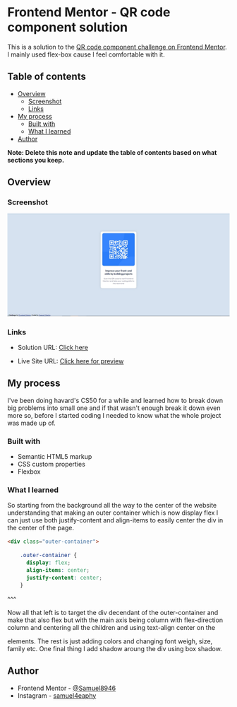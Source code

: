 # Frontend Mentor - QR code component solution

This is a solution to the [QR code component challenge on Frontend Mentor](https://www.frontendmentor.io/solutions/i-mainly-used-flexbox-since-i-am-comfortable-with-it-_wk6Mni8tK). I mainly used flex-box cause I feel comfortable with it.

## Table of contents

- [Overview](#overview)
  - [Screenshot](#screenshot)
  - [Links](#links)
- [My process](#my-process)
  - [Built with](#built-with)
  - [What I learned](#what-i-learned)
- [Author](#author)

**Note: Delete this note and update the table of contents based on what sections you keep.**

## Overview

### Screenshot

![](./screenshot.jpg)

### Links

- Solution URL: [Click here](https://github.com/Samuel8946/Frontend-Mentor-Challenges/blob/main/8.3%2BMedia%2BQuery/qr-code-component-main/index.html)

- Live Site URL: [Click here for preview](https://samuel8946.github.io/Frontend-Mentor-Challenges/8.3+Media+Query/qr-code-component-main/)

## My process

I've been doing havard's CS50 for a while and learned how to break down big problems into small one and if that wasn't
enough break it down even more so, before I started coding I needed to know what the whole project was made up of.

### Built with

- Semantic HTML5 markup
- CSS custom properties
- Flexbox

### What I learned

So starting from the background all the way to the center of the website understanding that making an outer container
which is now display flex I can just use both justify-content and align-items to easily center the div in the 
center of the page.

```html
<div class="outer-container">
```

```css
    .outer-container {
      display: flex;
      align-items: center;
      justify-content: center;
    }
```
^^^

Now all that left is to target the div decendant of the outer-container and make that also flex but with the main axis being column with flex-direction column and centering all the children and using text-align center on the <p> elements.
The rest is just adding colors and changing font weigh, size, family etc. One final thing I add shadow aroung the div using box shadow.


## Author

- Frontend Mentor - [@Samuel8946](https://www.frontendmentor.io/profile/Samuel8946)
- Instagram - [samuel4eaphy](https://www.instagram.com/samuel4eaphy/)


